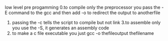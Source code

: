 low level pre progamming
0.to compile only the preprocessor you pass the -E command to the gcc and then add -o to redirect the output to anotherfile
1. passing the -c tells the script to compile but not link
3.to assemble only you use the -S, it generates an assembly code
3. to make a c file executable you just gcc -o thefileoutput thefilename
